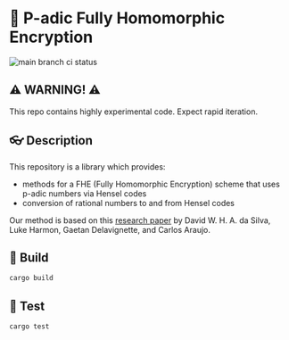 # :closed_lock_with_key: P-adic Fully Homomorphic Encryption

![main branch ci status](https://github.com/p-adic-fhe/pfhe/actions/workflows/ci.yml/badge.svg?branch=main)

## ⚠️ WARNING! ⚠️

This repo contains highly experimental code.
Expect rapid iteration.

## :eyeglasses: Description

This repository is a library which provides: 

- methods for a FHE (Fully Homomorphic Encryption) scheme that uses p-adic numbers via Hensel codes
- conversion of rational numbers to and from Hensel codes 

Our method is based on this [research paper](https://eprint.iacr.org/2021/1281.pdf) by David W. H. A. da Silva, Luke Harmon, Gaetan Delavignette, and Carlos Araujo.

## :hammer: Build

```rust
cargo build
```

## :100: Test

```rust
cargo test
```
